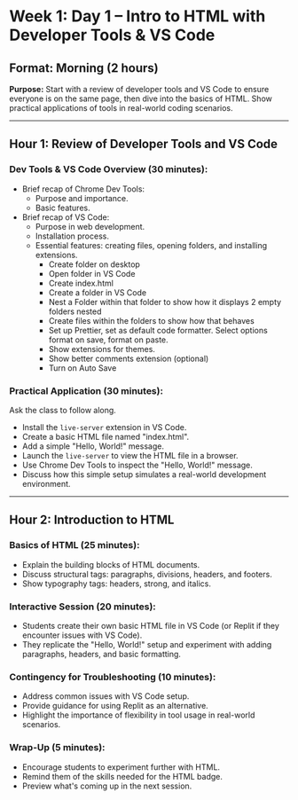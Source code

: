 # Week 1: Day 1 – Intro to HTML with Developer Tools & VS Code

## Format: Morning (2 hours)

**Purpose:** Start with a review of developer tools and VS Code to ensure everyone is on the same page, then dive into the basics of HTML. Show practical applications of tools in real-world coding scenarios.

---

## Hour 1: Review of Developer Tools and VS Code

### Dev Tools & VS Code Overview (30 minutes):

- Brief recap of Chrome Dev Tools:
  - Purpose and importance.
  - Basic features.
- Brief recap of VS Code:
  - Purpose in web development.
  - Installation process.
  - Essential features: creating files, opening folders, and installing extensions.
    - Create folder on desktop
    - Open folder in VS Code
    - Create index.html
    - Create a folder in VS Code
    - Nest a Folder within that folder to show how it displays 2 empty folders nested
    - Create files within the folders to show how that behaves
    - Set up Prettier, set as default code formatter. Select options format on save, format on paste.
    - Show extensions for themes. 
    - Show better comments extension (optional) 
    - Turn on Auto Save

### Practical Application (30 minutes):
Ask the class to follow along. 
- Install the `live-server` extension in VS Code.
- Create a basic HTML file named "index.html".
- Add a simple "Hello, World!" message.
- Launch the `live-server` to view the HTML file in a browser.
- Use Chrome Dev Tools to inspect the "Hello, World!" message.
- Discuss how this simple setup simulates a real-world development environment.

---

## Hour 2: Introduction to HTML

### Basics of HTML (25 minutes):

- Explain the building blocks of HTML documents.
- Discuss structural tags: paragraphs, divisions, headers, and footers.
- Show typography tags: headers, strong, and italics.

### Interactive Session (20 minutes):

- Students create their own basic HTML file in VS Code (or Replit if they encounter issues with VS Code).
- They replicate the "Hello, World!" setup and experiment with adding paragraphs, headers, and basic formatting.

### Contingency for Troubleshooting (10 minutes):

- Address common issues with VS Code setup.
- Provide guidance for using Replit as an alternative.
- Highlight the importance of flexibility in tool usage in real-world scenarios.

### Wrap-Up (5 minutes):

- Encourage students to experiment further with HTML.
- Remind them of the skills needed for the HTML badge.
- Preview what's coming up in the next session.
